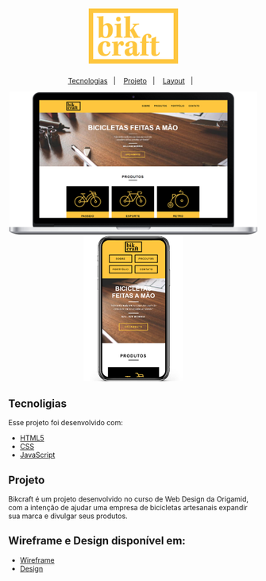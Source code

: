 <h1 align="center">
   <img src="./img/bikcraft-qualidade.svg" alt="Bikcraft" width="180"/>
</h1>

<p align="center">
  <a href="#-tecnologias">Tecnologias</a>&nbsp;&nbsp;&nbsp;|&nbsp;&nbsp;&nbsp;
  <a href="#-projeto">Projeto</a>&nbsp;&nbsp;&nbsp;|&nbsp;&nbsp;&nbsp;
  <a href="#-layout">Layout</a>&nbsp;&nbsp;&nbsp;|&nbsp;&nbsp;&nbsp;
</p>

<div align="center">
   <img src="./.github/desktop.png" width="500px">
   <img src="./.github/mobile.png" width="200px">
</div>

## Tecnoligias

Esse projeto foi desenvolvido com:

- [HTML5](https://developer.mozilla.org/pt-BR/docs/Web/HTML/HTML5)
- [CSS](https://developer.mozilla.org/pt-BR/docs/Web/CSS)
- [JavaScript](https://developer.mozilla.org/pt-BR/docs/Web/JavaScript)

## Projeto

Bikcraft é um projeto desenvolvido no curso de Web Design da Origamid, com a intenção de ajudar uma empresa de bicicletas artesanais expandir sua marca e divulgar seus produtos.

## Wireframe e Design disponível em:

* [Wireframe](https://xd.adobe.com/view/f189d9ee-5e17-42e0-4e70-d9de371e4588-87b8/) 
* [Design](https://xd.adobe.com/view/ca6958ac-4c7f-467d-4f82-428927607a9e-bc58/) 



